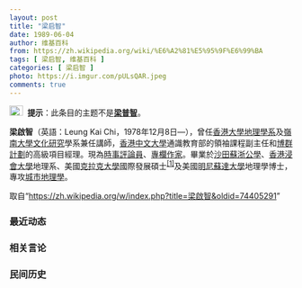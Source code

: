 ```yaml
---
layout: post
title: "梁启智"
date: 1989-06-04
author: 维基百科
from: https://zh.wikipedia.org/wiki/%E6%A2%81%E5%95%9F%E6%99%BA
tags: [ 梁启智, 维基百科 ]
categories: [ 梁启智 ]
photo: https://i.imgur.com/pULsQAR.jpeg
comments: true
---
```

<div class="mw-parser-output"><div role="note" class="hatnote navigation-not-searchable"><a href="/wiki/Wikipedia:%E6%B6%88%E6%AD%A7%E4%B9%89" title="Wikipedia:消歧义"><img alt="Confusion grey.svg" src="//upload.wikimedia.org/wikipedia/commons/thumb/f/fb/Confusion_grey.svg/24px-Confusion_grey.svg.png" decoding="async" width="24" height="18" srcset="//upload.wikimedia.org/wikipedia/commons/thumb/f/fb/Confusion_grey.svg/36px-Confusion_grey.svg.png 1.5x, //upload.wikimedia.org/wikipedia/commons/thumb/f/fb/Confusion_grey.svg/48px-Confusion_grey.svg.png 2x" data-file-width="260" data-file-height="200"></a><style data-mw-deduplicate="TemplateStyles:r74069148">body:not(.skin-minerva) .mw-parser-output .ifmobile>.mobile{display:none}body.skin-minerva .mw-parser-output .ifmobile>.nomobile{display:inherit;display:initial}</style><span class="ifmobile"><span class="nomobile">&nbsp;&nbsp;</span><span class="mobile"></span></span><b>提示</b>：此条目的主题不是<b><a href="/wiki/%E6%A2%81%E6%99%AE%E6%99%BA" title="梁普智">梁普智</a></b>。</div> 

<p><b>梁啟智</b>（英語：<span lang="en">Leung Kai Chi</span>，1978年12月8日<span class="useeditintro" title="Template:BLP editintro">—</span>），曾任<a href="/wiki/%E9%A6%99%E6%B8%AF%E5%A4%A7%E5%AD%B8" title="香港大學">香港大學</a><a href="/wiki/%E5%9C%B0%E7%90%86%E5%AD%B8" class="mw-redirect" title="地理學">地理學系</a>及<a href="/wiki/%E5%B6%BA%E5%8D%97%E5%A4%A7%E5%AD%B8_(%E9%A6%99%E6%B8%AF)" title="嶺南大學 (香港)">嶺南大學</a><a href="/wiki/%E6%96%87%E5%8C%96%E7%A0%94%E7%A9%B6" title="文化研究">文化研究</a>學系兼任講師，<a href="/wiki/%E9%A6%99%E6%B8%AF%E4%B8%AD%E6%96%87%E5%A4%A7%E5%AD%B8" title="香港中文大學">香港中文大學</a>通識教育部的領袖課程副主任和<a href="/w/index.php?title=%E5%8D%9A%E7%BE%A4%E8%A8%88%E5%8A%83&amp;action=edit&amp;redlink=1" class="new" title="博群計劃（页面不存在）">博群計劃</a>的高級項目經理。現為<a href="/wiki/%E6%99%82%E4%BA%8B%E8%A9%95%E8%AB%96%E5%93%A1" title="時事評論員">時事評論員</a>、<a href="/wiki/%E5%B0%88%E6%AC%84%E4%BD%9C%E5%AE%B6" title="專欄作家">專欄作家</a>。畢業於<a href="/wiki/%E6%B2%99%E7%94%B0%E8%98%87%E6%B5%99%E5%85%AC%E5%AD%B8" title="沙田蘇浙公學">沙田蘇浙公學</a>、<a href="/wiki/%E9%A6%99%E6%B8%AF%E6%B5%B8%E6%9C%83%E5%A4%A7%E5%AD%B8" title="香港浸會大學">香港浸會大學</a>地理系、美國<a href="/wiki/%E5%85%8B%E6%8B%89%E5%85%8B%E5%A4%A7%E5%AD%B8" title="克拉克大學">克拉克大學</a>國際發展碩士<sup id="cite_ref-1" class="reference"><a href="#cite_note-1">[1]</a></sup>及美國<a href="/wiki/%E6%98%8E%E5%B0%BC%E8%8B%8F%E8%BE%BE%E5%A4%A7%E5%AD%A6" title="明尼苏达大学">明尼蘇達大學</a>地理學博士，專攻<a href="/wiki/%E5%9F%8E%E5%B8%82%E5%9C%B0%E7%90%86%E5%AD%B8" class="mw-redirect" title="城市地理學">城市地理學</a>。
</p>
</div><!--esi <esi:include src="/esitest-fa8a495983347898/content" /> --><noscript><img src="//zh.wikipedia.org/wiki/Special:CentralAutoLogin/start?type=1x1" alt="" title="" width="1" height="1" style="border: none; position: absolute;"></noscript>
<div class="printfooter" data-nosnippet="">取自“<a dir="ltr" href="https://zh.wikipedia.org/w/index.php?title=梁啟智&amp;oldid=74405291">https://zh.wikipedia.org/w/index.php?title=梁啟智&amp;oldid=74405291</a>”</div><div id="recent-news"><h3>最近动态</h3><ul></ul></div><div id="open-opinion"><h3>相关言论</h3><ul></ul></div><div id="mjls-record"><h3>民间历史</h3><ul></ul></div>